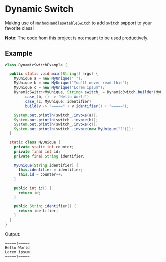 # Dynamic Switch

Making use of [`MethodHandles#tableSwitch`](https://docs.oracle.com/en/java/javase/19/docs/api/java.base/java/lang/invoke/MethodHandles.html#tableSwitch(java.lang.invoke.MethodHandle,java.lang.invoke.MethodHandle...))
to add `switch` support to your favorite class!

**Note**: The code from this project is not meant to be used productively.

## Example

```java
class DynamicSwitchExample {

  public static void main(String[] args) {
    MyUnique a = new MyUnique("!");
    MyUnique b = new MyUnique("You'll never read this");
    MyUnique c = new MyUnique("Lorem ipsum");
    DynamicSwitch<MyUnique, String> switch_ = DynamicSwitch.builder(MyUnique::id, MyUnique.class, String.class)
        .case_(b, () -> "Hello World")
        .case_(c, MyUnique::identifier)
        .build(v -> "=====" + v.identifier() + "=====");

    System.out.println(switch_.invoke(a));
    System.out.println(switch_.invoke(b));
    System.out.println(switch_.invoke(c));
    System.out.println(switch_.invoke(new MyUnique("?")));
  }

  static class MyUnique {
    private static int counter;
    private final int id;
    private final String identifier;

    MyUnique(String identifier) {
      this.identifier = identifier;
      this.id = counter++;
    }

    public int id() {
      return id;
    }

    public String identifier() {
      return identifier;
    }
  }
}
```

Output:
```
=====!=====
Hello World
Lorem ipsum
=====?=====
```
